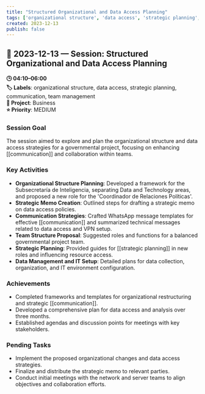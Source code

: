 ```yaml
---
title: "Structured Organizational and Data Access Planning"
tags: ['organizational structure', 'data access', 'strategic planning', 'communication', 'team management']
created: 2023-12-13
publish: false
---
```


## 📅 2023-12-13 — Session: Structured Organizational and Data Access Planning

**🕒 04:10–06:00**  
**🏷️ Labels**: organizational structure, data access, strategic planning, communication, team management  
**📂 Project**: Business  
**⭐ Priority**: MEDIUM  


### Session Goal
The session aimed to explore and plan the organizational structure and data access strategies for a governmental project, focusing on enhancing [[communication]] and collaboration within teams.

### Key Activities
- **Organizational Structure Planning**: Developed a framework for the Subsecretaría de Inteligencia, separating Data and Technology areas, and proposed a new role for the 'Coordinador de Relaciones Políticas'.
- **Strategic Memo Creation**: Outlined steps for drafting a strategic memo on data access policies.
- **Communication Strategies**: Crafted WhatsApp message templates for effective [[communication]] and summarized technical messages related to data access and VPN setup.
- **Team Structure Proposal**: Suggested roles and functions for a balanced governmental project team.
- **Strategic Planning**: Provided guides for [[strategic planning]] in new roles and influencing resource access.
- **Data Management and IT Setup**: Detailed plans for data collection, organization, and IT environment configuration.

### Achievements
- Completed frameworks and templates for organizational restructuring and strategic [[communication]].
- Developed a comprehensive plan for data access and analysis over three months.
- Established agendas and discussion points for meetings with key stakeholders.

### Pending Tasks
- Implement the proposed organizational changes and data access strategies.
- Finalize and distribute the strategic memo to relevant parties.
- Conduct initial meetings with the network and server teams to align objectives and collaboration efforts.

